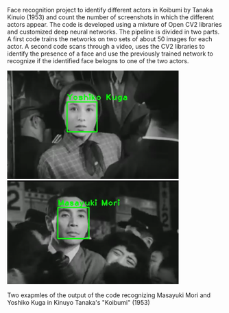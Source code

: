 Face recognition project to identify different actors in Koibumi by Tanaka Kinuio (1953) and count the number of screenshots in which the different actors appear. The code is developed using a mixture of Open CV2 libraries and customized deep neural networks. The pipeline is divided in two parts. A first code trains the networks on two sets of about 50 images for each actor. A second code scans through a video, uses the CV2 libraries to identify the presence of a face and use the previously trained network to recognize if the identified face belogns to one of the two actors. 
<p>
<p>
<img src="https://github.com/ecancellieri/Face_Recognition_Koibumi/blob/master/Yoshiko_Kuga.png" width="400">
<img src="https://github.com/ecancellieri/Face_Recognition_Koibumi/blob/master/Masayuki_Mori.png" width="400">
<p>
<p>
<p>
Two exapmles of the output of the code recognizing Masayuki Mori and Yoshiko Kuga in Kinuyo Tanaka's "Koibumi" (1953)
